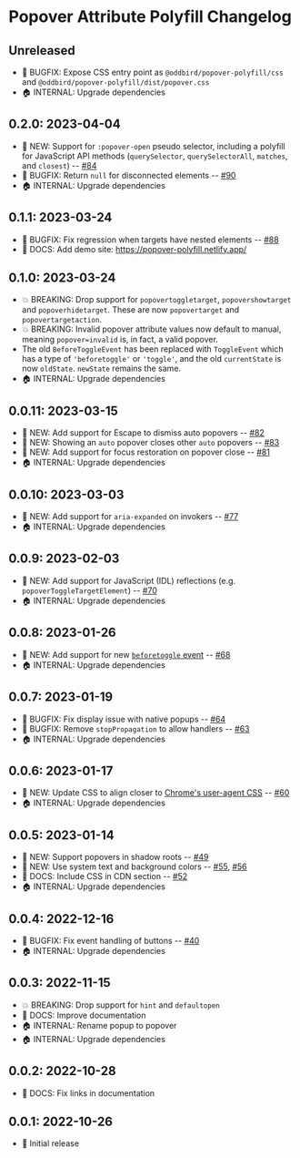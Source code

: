 # Popover Attribute Polyfill Changelog

## Unreleased

- 🐛 BUGFIX: Expose CSS entry point as `@oddbird/popover-polyfill/css` and
  `@oddbird/popover-polyfill/dist/popover.css`
- 🏠 INTERNAL: Upgrade dependencies

## 0.2.0: 2023-04-04

- 🚀 NEW: Support for `:popover-open` pseudo selector, including a polyfill for
  JavaScript API methods (`querySelector`, `querySelectorAll`, `matches`, and
  `closest`) --
  [#84](https://github.com/oddbird/popover-polyfill/pull/84)
- 🐛 BUGFIX: Return `null` for disconnected elements --
  [#90](https://github.com/oddbird/popover-polyfill/pull/90)
- 🏠 INTERNAL: Upgrade dependencies

## 0.1.1: 2023-03-24

- 🐛 BUGFIX: Fix regression when targets have nested elements --
  [#88](https://github.com/oddbird/popover-polyfill/pull/88)
- 📝 DOCS: Add demo site: https://popover-polyfill.netlify.app/

## 0.1.0: 2023-03-24

- 💥 BREAKING: Drop support for `popovertoggletarget`, `popovershowtarget` and
  `popoverhidetarget`. These are now `popovertarget` and `popovertargetaction`.
- 💥 BREAKING: Invalid popover attribute values now default to manual, meaning
  `popover=invalid` is, in fact, a valid popover.
- The old `BeforeToggleEvent` has been replaced with `ToggleEvent` which has a
  type of `'beforetoggle'` or `'toggle'`, and the old `currentState` is now
  `oldState`. `newState` remains the same.
- 🏠 INTERNAL: Upgrade dependencies

## 0.0.11: 2023-03-15

- 🚀 NEW: Add support for Escape to dismiss auto popovers --
  [#82](https://github.com/oddbird/popover-polyfill/pull/82)
- 🚀 NEW: Showing an `auto` popover closes other `auto` popovers --
  [#83](https://github.com/oddbird/popover-polyfill/pull/83)
- 🚀 NEW: Add support for focus restoration on popover close --
  [#81](https://github.com/oddbird/popover-polyfill/pull/81)
- 🏠 INTERNAL: Upgrade dependencies

## 0.0.10: 2023-03-03

- 🚀 NEW: Add support for `aria-expanded` on invokers --
  [#77](https://github.com/oddbird/popover-polyfill/pull/77)
- 🏠 INTERNAL: Upgrade dependencies

## 0.0.9: 2023-02-03

- 🚀 NEW: Add support for JavaScript (IDL) reflections (e.g.
  `popoverToggleTargetElement`) --
  [#70](https://github.com/oddbird/popover-polyfill/pull/70)
- 🏠 INTERNAL: Upgrade dependencies

## 0.0.8: 2023-01-26

- 🚀 NEW: Add support for new [`beforetoggle`
  event](https://whatpr.org/html/8221/popover.html#show-popover) --
  [#68](https://github.com/oddbird/popover-polyfill/pull/68)
- 🏠 INTERNAL: Upgrade dependencies

## 0.0.7: 2023-01-19

- 🐛 BUGFIX: Fix display issue with native popups --
  [#64](https://github.com/oddbird/popover-polyfill/pull/64)
- 🐛 BUGFIX: Remove `stopPropagation` to allow handlers --
  [#63](https://github.com/oddbird/popover-polyfill/pull/63)
- 🏠 INTERNAL: Upgrade dependencies

## 0.0.6: 2023-01-17

- 🚀 NEW: Update CSS to align closer to [Chrome's user-agent
  CSS](https://github.com/chromium/chromium/blob/main/third_party/blink/renderer/core/css/popover.css)
  -- [#60](https://github.com/oddbird/popover-polyfill/pull/60)
- 🏠 INTERNAL: Upgrade dependencies

## 0.0.5: 2023-01-14

- 🚀 NEW: Support popovers in shadow roots --
  [#49](https://github.com/oddbird/popover-polyfill/pull/49)
- 🚀 NEW: Use system text and background colors --
  [#55](https://github.com/oddbird/popover-polyfill/pull/55),
  [#56](https://github.com/oddbird/popover-polyfill/pull/56)
- 📝 DOCS: Include CSS in CDN section --
  [#52](https://github.com/oddbird/popover-polyfill/pull/52)
- 🏠 INTERNAL: Upgrade dependencies

## 0.0.4: 2022-12-16

- 🐛 BUGFIX: Fix event handling of buttons --
  [#40](https://github.com/oddbird/popover-polyfill/pull/40)
- 🏠 INTERNAL: Upgrade dependencies

## 0.0.3: 2022-11-15

- 💥 BREAKING: Drop support for `hint` and `defaultopen`
- 📝 DOCS: Improve documentation
- 🏠 INTERNAL: Rename popup to popover
- 🏠 INTERNAL: Upgrade dependencies

## 0.0.2: 2022-10-28

- 📝 DOCS: Fix links in documentation

## 0.0.1: 2022-10-26

- 🎉 Initial release
